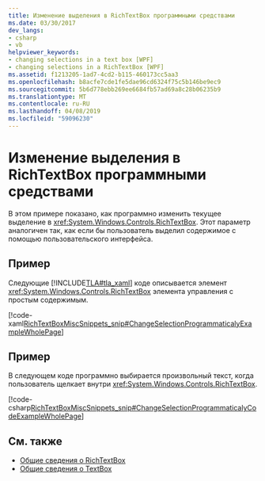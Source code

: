 ```yaml
---
title: Изменение выделения в RichTextBox программными средствами
ms.date: 03/30/2017
dev_langs:
- csharp
- vb
helpviewer_keywords:
- changing selections in a text box [WPF]
- changing selections in a RichTextBox [WPF]
ms.assetid: f1213205-1ad7-4cd2-b115-460173cc5aa3
ms.openlocfilehash: b8acfe7cde1fe5dae96cd6324f75c5b146be9ec9
ms.sourcegitcommit: 5b6d778ebb269ee6684fb57ad69a8c28b06235b9
ms.translationtype: MT
ms.contentlocale: ru-RU
ms.lasthandoff: 04/08/2019
ms.locfileid: "59096230"
---
```

# <a name="change-selection-in-a-richtextbox-programmatically"></a>Изменение выделения в RichTextBox программными средствами
В этом примере показано, как программно изменить текущее выделение в <xref:System.Windows.Controls.RichTextBox>. Этот параметр аналогичен так, как если бы пользователь выделил содержимое с помощью пользовательского интерфейса.  
  
## <a name="example"></a>Пример  
 Следующие [!INCLUDE[TLA#tla_xaml](../../../../includes/tlasharptla-xaml-md.md)] коде описывается элемент <xref:System.Windows.Controls.RichTextBox> элемента управления с простым содержимым.  
  
 [!code-xaml[RichTextBoxMiscSnippets_snip#ChangeSelectionProgrammaticalyExampleWholePage](~/samples/snippets/csharp/VS_Snippets_Wpf/RichTextBoxMiscSnippets_snip/CSharp/ChangeSelectionProgrammaticaly.xaml#changeselectionprogrammaticalyexamplewholepage)]  
  
## <a name="example"></a>Пример  
 В следующем коде программно выбирается произвольный текст, когда пользователь щелкает внутри <xref:System.Windows.Controls.RichTextBox>.  
  
 [!code-csharp[RichTextBoxMiscSnippets_snip#ChangeSelectionProgrammaticalyCodeExampleWholePage](~/samples/snippets/csharp/VS_Snippets_Wpf/RichTextBoxMiscSnippets_snip/CSharp/ChangeSelectionProgrammaticaly.xaml.cs#changeselectionprogrammaticalycodeexamplewholepage)]
   
  
## <a name="see-also"></a>См. также

- [Общие сведения о RichTextBox](richtextbox-overview.md)
- [Общие сведения о TextBox](textbox-overview.md)
